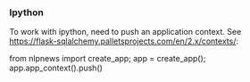 ### Ipython

To work with ipython, need to push an application context. See https://flask-sqlalchemy.palletsprojects.com/en/2.x/contexts/:

from nlpnews import create_app; app = create_app(); app.app_context().push()

